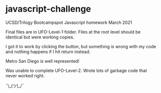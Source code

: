 # javascript-challenge
 UCSD/Trilogy Bootcampspot Javascript homework March 2021

Final files are in UFO-Level-1 folder.  Files at the root level should be identical but were working copies.  

I got it to work by clicking the button, but something is wrong with my code and nothing happens if I hit return instead.

Metro San Diego is well represented!

Was unable to complete UFO-Level-2.  Wrote lots of garbage code that never worked right.  

¯\\\_(ツ)\_/¯
